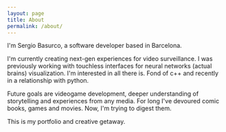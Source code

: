 ```yaml
---
layout: page
title: About
permalink: /about/
---
```

[<i class="fa fa-linkedin-square fa-3x" aria-hidden="true"></i>](https://www.linkedin.com/in/sergiobasurco/) 
[<i class="fa fa-stack-overflow fa-3x" aria-hidden="true"></i>](http://stackoverflow.com/users/story/2628257)

I'm Sergio Basurco, a software developer based in Barcelona.

I'm currently creating next-gen experiences for video surveillance. I was previously working with touchless interfaces for neural networks (actual brains) visualization. I'm interested in all there is. Fond of c++ and recently in a relationship with python.

Future goals are videogame development, deeper understanding of storytelling and experiences from any media. For long I've devoured comic books, games and movies. Now, I'm trying to digest them.

This is my portfolio and creative getaway.


